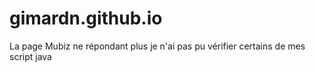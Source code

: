 # gimardn.github.io
La page Mubiz ne répondant plus je n'ai pas pu vérifier certains de mes script java
